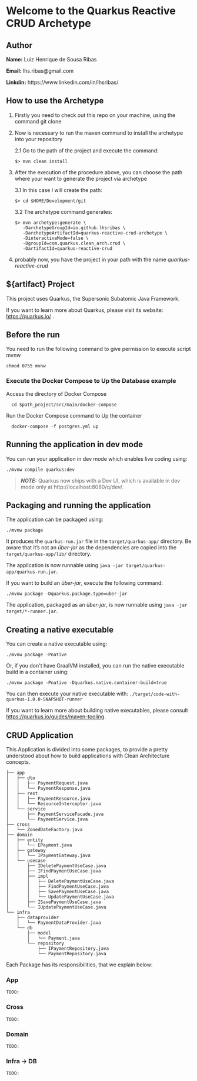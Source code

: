# Welcome to the Quarkus Reactive CRUD Archetype

## Author

<p><b>Name:</b> Luiz Henrique de Sousa Ribas</p>
<p><b>Email:</b> lhs.ribas@gmail.com</p>
<p><b>Linkdin:</b> https://www.linkedin.com/in/lhsribas/</p>

## How to use the Archetype

1. Firstly you need to check out this repo on your machine, using the command git clone
2. Now is necessary to run the maven command to install the archetype into your repository
   
   2.1 Go to the path of the project and execute the command:
   ``` shell script
   $> mvn clean install
   ```
3. After the execution of the procedure above, you can choose the path where your want to generate the project via archetype
   
   3.1 In this case I will create the path:
   ```
   $> cd $HOME/Development/git
   ``` 
   
   3.2 The archetype command generates:
   ```shell script
   $> mvn archetype:generate \
      -DarchetypeGroupId=io.github.lhsribas \
      -DarchetypeArtifactId=quarkus-reactive-crud-archetype \
      -DinteractiveMode=false \
      -DgroupId=com.quarkus.clean_arch.crud \
      -DartifactId=quarkus-reactive-crud
   ```
4. probably now, you have the project in your path with the name *quarkus-reactive-crud*

## ${artifact} Project

This project uses Quarkus, the Supersonic Subatomic Java Framework.

If you want to learn more about Quarkus, please visit its website: https://quarkus.io/ .

## Before the run

You need to run the following command to give permission to execute script mvnw
```
chmod 0755 mvnw
```

### Execute the Docker Compose to Up the Database example

Access the directory of Docker Compose

```shell script
  cd $path_project/src/main/docker-compose
```

Run the Docker Compose command to Up the container
```shell script
  docker-compose -f postgres.yml up
```

## Running the application in dev mode

You can run your application in dev mode which enables live coding using:
```shell script
./mvnw compile quarkus:dev
```

> **_NOTE:_**  Quarkus now ships with a Dev UI, which is available in dev mode only at http://localhost:8080/q/dev/.

## Packaging and running the application

The application can be packaged using:
```shell script
./mvnw package
```
It produces the `quarkus-run.jar` file in the `target/quarkus-app/` directory.
Be aware that it’s not an _über-jar_ as the dependencies are copied into the `target/quarkus-app/lib/` directory.

The application is now runnable using `java -jar target/quarkus-app/quarkus-run.jar`.

If you want to build an _über-jar_, execute the following command:
```shell script
./mvnw package -Dquarkus.package.type=uber-jar
```

The application, packaged as an _über-jar_, is now runnable using `java -jar target/*-runner.jar`.

## Creating a native executable

You can create a native executable using: 
```shell script
./mvnw package -Pnative
```

Or, if you don't have GraalVM installed, you can run the native executable build in a container using: 
```shell script
./mvnw package -Pnative -Dquarkus.native.container-build=true
```

You can then execute your native executable with: `./target/code-with-quarkus-1.0.0-SNAPSHOT-runner`

If you want to learn more about building native executables, please consult https://quarkus.io/guides/maven-tooling.

## CRUD Application

This Application is divided into some packages, to provide a pretty understood about 
how to build applications with Clean Architecture concepts.

```shell script
├── app
│   ├── dto
│   │   ├── PaymentRequest.java
│   │   └── PaymentResponse.java
│   ├── rest
│   │   ├── PaymentResource.java
│   │   └── ResourceInterceptor.java
│   └── service
│       ├── PaymentServiceFacade.java
│       └── PaymentService.java
├── cross
│   └── ZonedDateFactory.java
├── domain
│   ├── entity
│   │   └── EPayment.java
│   ├── gateway
│   │   └── IPaymentGateway.java
│   └── usecase
│       ├── IDeletePaymentUseCase.java
│       ├── IFindPaymentUseCase.java
│       ├── impl
│       │   ├── DeletePaymentUseCase.java
│       │   ├── FindPaymentUseCase.java
│       │   ├── SavePaymentUseCase.java
│       │   └── UpdatePaymentUseCase.java
│       ├── ISavePaymentUseCase.java
│       └── IUpdatePaymentUseCase.java
└── infra
    ├── dataprovider
    │   └── PaymentDataProvider.java
    └── db
        ├── model
        │   └── Payment.java
        └── repository
            ├── IPaymentRepository.java
            └── PaymentRepository.java

```
Each Package has its responsibilities, that we explain below:

### App
    TODO:

### Cross
    TODO:

### Domain
    TODO:

### Infra -> DB
    TODO:

